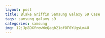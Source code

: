 ```yaml
---
layout: post
title: Blake Griffin Samsung Galaxy S9 Case
tags: samsung galaxy s9
categories: samsung
img: 12jJp8DXfrowWeQaqb21ofOF0YUgsLm4U
---
```


